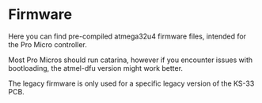 # Firmware

Here you can find pre-compiled atmega32u4 firmware files, intended for the Pro Micro controller.

Most Pro Micros should run catarina, however if you encounter issues with bootloading, the atmel-dfu version might work better.

The legacy firmware is only used for a specific legacy version of the KS-33 PCB.
